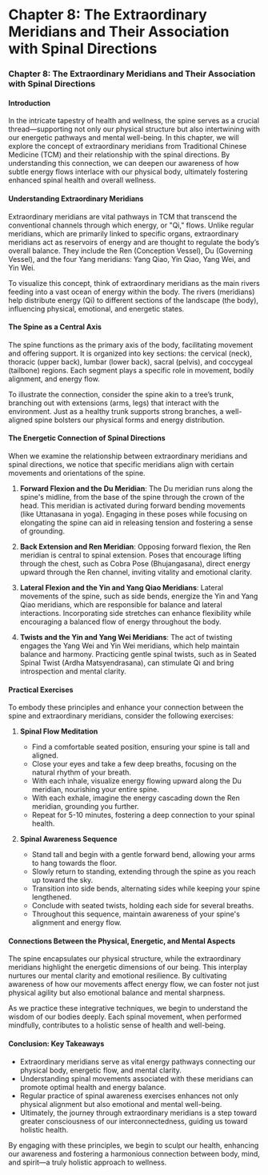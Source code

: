 # Chapter 8: The Extraordinary Meridians and Their Association with Spinal Directions

### Chapter 8: The Extraordinary Meridians and Their Association with Spinal Directions

#### Introduction

In the intricate tapestry of health and wellness, the spine serves as a crucial thread—supporting not only our physical structure but also intertwining with our energetic pathways and mental well-being. In this chapter, we will explore the concept of extraordinary meridians from Traditional Chinese Medicine (TCM) and their relationship with the spinal directions. By understanding this connection, we can deepen our awareness of how subtle energy flows interlace with our physical body, ultimately fostering enhanced spinal health and overall wellness.

#### Understanding Extraordinary Meridians

Extraordinary meridians are vital pathways in TCM that transcend the conventional channels through which energy, or "Qi," flows. Unlike regular meridians, which are primarily linked to specific organs, extraordinary meridians act as reservoirs of energy and are thought to regulate the body’s overall balance. They include the Ren (Conception Vessel), Du (Governing Vessel), and the four Yang meridians: Yang Qiao, Yin Qiao, Yang Wei, and Yin Wei.

To visualize this concept, think of extraordinary meridians as the main rivers feeding into a vast ocean of energy within the body. The rivers (meridians) help distribute energy (Qi) to different sections of the landscape (the body), influencing physical, emotional, and energetic states.

#### The Spine as a Central Axis

The spine functions as the primary axis of the body, facilitating movement and offering support. It is organized into key sections: the cervical (neck), thoracic (upper back), lumbar (lower back), sacral (pelvis), and coccygeal (tailbone) regions. Each segment plays a specific role in movement, bodily alignment, and energy flow.

To illustrate the connection, consider the spine akin to a tree’s trunk, branching out with extensions (arms, legs) that interact with the environment. Just as a healthy trunk supports strong branches, a well-aligned spine bolsters our physical forms and energy distribution.

#### The Energetic Connection of Spinal Directions

When we examine the relationship between extraordinary meridians and spinal directions, we notice that specific meridians align with certain movements and orientations of the spine. 

1. **Forward Flexion and the Du Meridian**: The Du meridian runs along the spine's midline, from the base of the spine through the crown of the head. This meridian is activated during forward bending movements (like Uttanasana in yoga). Engaging in these poses while focusing on elongating the spine can aid in releasing tension and fostering a sense of grounding.

2. **Back Extension and Ren Meridian**: Opposing forward flexion, the Ren meridian is central to spinal extension. Poses that encourage lifting through the chest, such as Cobra Pose (Bhujangasana), direct energy upward through the Ren channel, inviting vitality and emotional clarity.

3. **Lateral Flexion and the Yin and Yang Qiao Meridians**: Lateral movements of the spine, such as side bends, energize the Yin and Yang Qiao meridians, which are responsible for balance and lateral interactions. Incorporating side stretches can enhance flexibility while encouraging a balanced flow of energy throughout the body.

4. **Twists and the Yin and Yang Wei Meridians**: The act of twisting engages the Yang Wei and Yin Wei meridians, which help maintain balance and harmony. Practicing gentle spinal twists, such as in Seated Spinal Twist (Ardha Matsyendrasana), can stimulate Qi and bring introspection and mental clarity.

#### Practical Exercises

To embody these principles and enhance your connection between the spine and extraordinary meridians, consider the following exercises:

1. **Spinal Flow Meditation**
   - Find a comfortable seated position, ensuring your spine is tall and aligned.
   - Close your eyes and take a few deep breaths, focusing on the natural rhythm of your breath.
   - With each inhale, visualize energy flowing upward along the Du meridian, nourishing your entire spine.
   - With each exhale, imagine the energy cascading down the Ren meridian, grounding you further.
   - Repeat for 5-10 minutes, fostering a deep connection to your spinal health.

2. **Spinal Awareness Sequence**
   - Stand tall and begin with a gentle forward bend, allowing your arms to hang towards the floor.
   - Slowly return to standing, extending through the spine as you reach up toward the sky.
   - Transition into side bends, alternating sides while keeping your spine lengthened.
   - Conclude with seated twists, holding each side for several breaths.
   - Throughout this sequence, maintain awareness of your spine's alignment and energy flow.

#### Connections Between the Physical, Energetic, and Mental Aspects

The spine encapsulates our physical structure, while the extraordinary meridians highlight the energetic dimensions of our being. This interplay nurtures our mental clarity and emotional resilience. By cultivating awareness of how our movements affect energy flow, we can foster not just physical agility but also emotional balance and mental sharpness.

As we practice these integrative techniques, we begin to understand the wisdom of our bodies deeply. Each spinal movement, when performed mindfully, contributes to a holistic sense of health and well-being.

#### Conclusion: Key Takeaways

- Extraordinary meridians serve as vital energy pathways connecting our physical body, energetic flow, and mental clarity.
- Understanding spinal movements associated with these meridians can promote optimal health and energy balance.
- Regular practice of spinal awareness exercises enhances not only physical alignment but also emotional and mental well-being.
- Ultimately, the journey through extraordinary meridians is a step toward greater consciousness of our interconnectedness, guiding us toward holistic health.

By engaging with these principles, we begin to sculpt our health, enhancing our awareness and fostering a harmonious connection between body, mind, and spirit—a truly holistic approach to wellness.